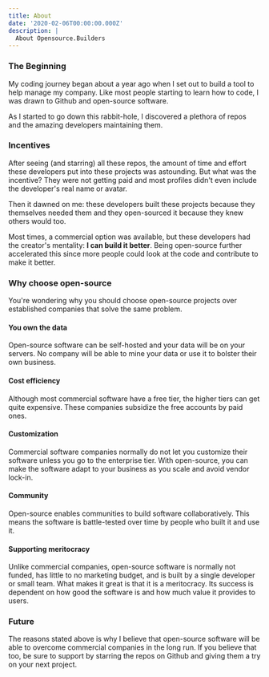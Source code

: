 ```yaml
---
title: About
date: '2020-02-06T00:00:00.000Z'
description: |
  About Opensource.Builders
---
```


### The Beginning

My coding journey began about a year ago when I set out to build a tool to help manage my company. Like most people starting to learn how to code, I was drawn to Github and open-source software.

As I started to go down this rabbit-hole, I discovered a plethora of repos and the amazing developers maintaining them.

### Incentives

After seeing (and starring) all these repos, the amount of time and effort these developers put into these projects was astounding. But what was the incentive? They were not getting paid and most profiles didn't even include the developer's real name or avatar.

Then it dawned on me: these developers built these projects because they themselves needed them and they open-sourced it because they knew others would too.

Most times, a commercial option was available, but these developers had the creator's mentality: **I can build it better**. Being open-source further accelerated this since more people could look at the code and contribute to make it better.

### Why choose open-source

You're wondering why you should choose open-source projects over established companies that solve the same problem.

#### You own the data

Open-source software can be self-hosted and your data will be on your servers. No company will be able to mine your data or use it to bolster their own business.

#### Cost efficiency

Although most commercial software have a free tier, the higher tiers can get quite expensive. These companies subsidize the free accounts by paid ones.

#### Customization

Commercial software companies normally do not let you customize their software unless you go to the enterprise tier. With open-source, you can make the software adapt to your business as you scale and avoid vendor lock-in.

#### Community

Open-source enables communities to build software collaboratively. This means the software is battle-tested over time by people who built it and use it.

#### Supporting meritocracy

Unlike commercial companies, open-source software is normally not funded, has little to no marketing budget, and is built by a single developer or small team. What makes it great is that it is a meritocracy. Its success is dependent on how good the software is and how much value it provides to users.

### Future

The reasons stated above is why I believe that open-source software will be able to overcome commercial companies in the long run. If you believe that too, be sure to support by starring the repos on Github and giving them a try on your next project.

